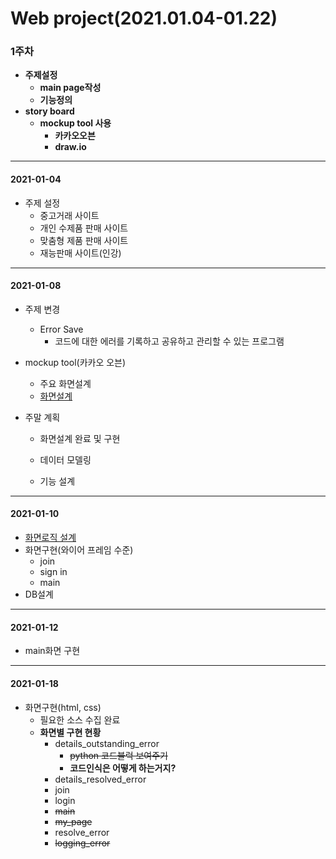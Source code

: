 # Web project(2021.01.04-01.22)

### 1주차 

- **주제설정**
  - **main page작성**
  - **기능정의**
- **story board**
  - **mockup tool 사용**
    - **카카오오븐**
    - **draw.io**

----------------------------------------------------------

 #### 2021-01-04

* 주제 설정
  * 중고거래 사이트
  * 개인 수제품 판매 사이트
  * 맞춤형 제품 판매 사이트
  * 재능판매 사이트(인강)
  
-----

#### 2021-01-08

* 주제 변경 
  * Error Save
    * 코드에 대한 에러를 기록하고 공유하고 관리할 수 있는 프로그램
* mockup tool(카카오 오븐)
  * 주요 화면설계
  * [화면설계](https://ovenapp.io/project/nD4CsWSDegFXDef5gYYINtoiAWFvZ8Hk#UXTuW)

* 주말 계획
  * 화면설계 완료 및 구현
  
  * 데이터 모델링
  
  * 기능 설계
  
----

#### 2021-01-10

* [화면로직 설계](https://ovenapp.io/project/nD4CsWSDegFXDef5gYYINtoiAWFvZ8Hk#UXTuW)
* 화면구현(와이어 프레임 수준)
  * join
  * sign in
  * main
* DB설계
----

#### 2021-01-12

* main화면 구현

---------------

#### 2021-01-18

* 화면구현(html, css) 
  * 필요한 소스 수집 완료
  * **화면별 구현 현황**
    * details_outstanding_error
      * ~~python 코드블럭 보여주기~~
      * **코드인식은 어떻게 하는거지?**
    * details_resolved_error
    * join
    * login
    * ~~main~~
    * ~~my_page~~
    * resolve_error
    * ~~logging_error~~